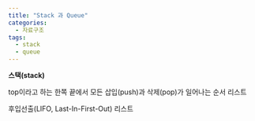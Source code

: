 ```yaml
---
title: "Stack 과 Queue"
categories:
  - 자료구조
tags:
  - stack
  - queue
---
```


**스택(stack)**  

top이라고 하는 한쪽 끝에서 모든 삽입(push)과 삭제(pop)가 일어나는 순서 리스트

후입선출(LIFO, Last-In-First-Out) 리스트